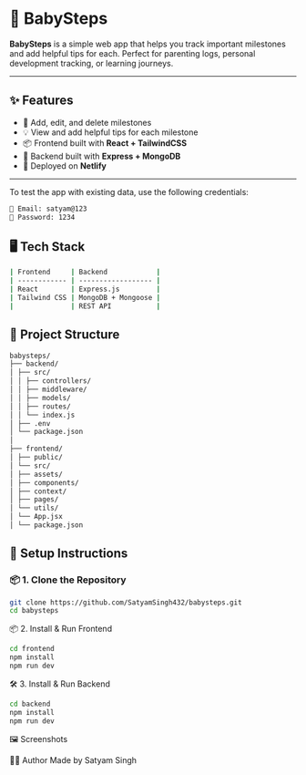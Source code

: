 # 👶 BabySteps

**BabySteps** is a simple web app that helps you track important milestones and add helpful tips for each. Perfect for parenting logs, personal development tracking, or learning journeys.

---

## ✨ Features

- 🧱 Add, edit, and delete milestones
- 💡 View and add helpful tips for each milestone
- 📦 Frontend built with **React + TailwindCSS**
- 🔐 Backend built with **Express + MongoDB**
- 🚀 Deployed on **Netlify**

---

To test the app with existing data, use the following credentials:

```bash
📧 Email: satyam@123  
🔑 Password: 1234
```

## 🖥️ Tech Stack
```bash
| Frontend     | Backend            |
| ------------ | ------------------ |
| React        | Express.js         |
| Tailwind CSS | MongoDB + Mongoose |
|              | REST API           |
```
## 🔧 Project Structure


```bash
babysteps/
├── backend/  
│ ├── src/
│ │ ├── controllers/
│ │ ├── middleware/
│ │ ├── models/
│ │ ├── routes/
│ │ └── index.js
│ ├── .env  
│ └── package.json
│
├── frontend/  
│ ├── public/
│ └── src/
│ ├── assets/
│ ├── components/
│ ├── context/
│ ├── pages/
│ └── utils/
│ └── App.jsx
│ └── package.json
```
## 🔧 Setup Instructions

### 📦 1. Clone the Repository
```bash
git clone https://github.com/SatyamSingh432/babysteps.git
cd babysteps
```
📦 2. Install & Run Frontend
```bash
cd frontend
npm install
npm run dev
```

🛠️ 3. Install & Run Backend
```bash
cd backend
npm install
npm run dev
```
🖼️ Screenshots

🙋‍♂️ Author
Made by Satyam Singh
